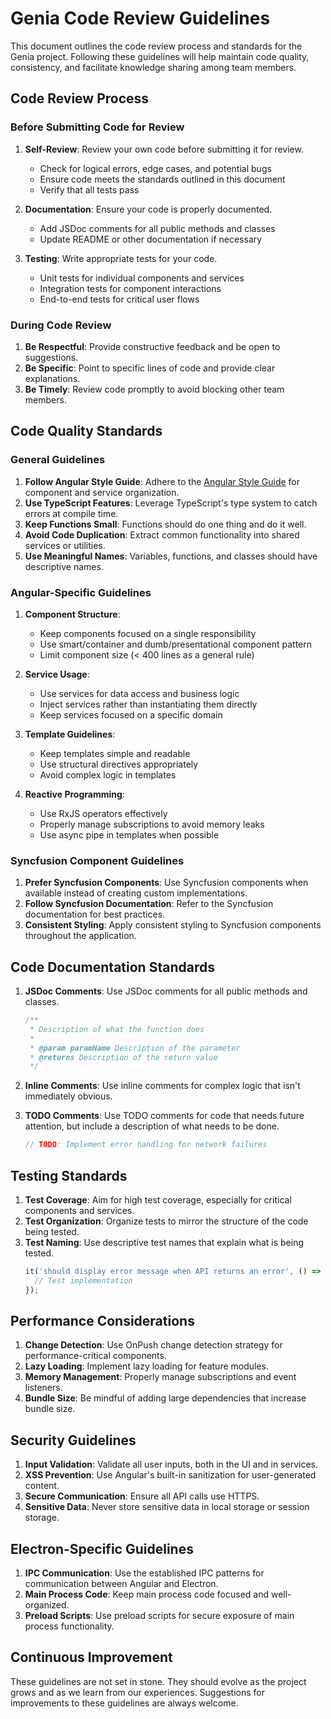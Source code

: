 # Genia Code Review Guidelines

This document outlines the code review process and standards for the Genia project. Following these guidelines will help maintain code quality, consistency, and facilitate knowledge sharing among team members.

## Code Review Process

### Before Submitting Code for Review

1. **Self-Review**: Review your own code before submitting it for review.
   - Check for logical errors, edge cases, and potential bugs
   - Ensure code meets the standards outlined in this document
   - Verify that all tests pass

2. **Documentation**: Ensure your code is properly documented.
   - Add JSDoc comments for all public methods and classes
   - Update README or other documentation if necessary

3. **Testing**: Write appropriate tests for your code.
   - Unit tests for individual components and services
   - Integration tests for component interactions
   - End-to-end tests for critical user flows

### During Code Review

1. **Be Respectful**: Provide constructive feedback and be open to suggestions.
2. **Be Specific**: Point to specific lines of code and provide clear explanations.
3. **Be Timely**: Review code promptly to avoid blocking other team members.

## Code Quality Standards

### General Guidelines

1. **Follow Angular Style Guide**: Adhere to the [Angular Style Guide](https://angular.io/guide/styleguide) for component and service organization.
2. **Use TypeScript Features**: Leverage TypeScript's type system to catch errors at compile time.
3. **Keep Functions Small**: Functions should do one thing and do it well.
4. **Avoid Code Duplication**: Extract common functionality into shared services or utilities.
5. **Use Meaningful Names**: Variables, functions, and classes should have descriptive names.

### Angular-Specific Guidelines

1. **Component Structure**:
   - Keep components focused on a single responsibility
   - Use smart/container and dumb/presentational component pattern
   - Limit component size (< 400 lines as a general rule)

2. **Service Usage**:
   - Use services for data access and business logic
   - Inject services rather than instantiating them directly
   - Keep services focused on a specific domain

3. **Template Guidelines**:
   - Keep templates simple and readable
   - Use structural directives appropriately
   - Avoid complex logic in templates

4. **Reactive Programming**:
   - Use RxJS operators effectively
   - Properly manage subscriptions to avoid memory leaks
   - Use async pipe in templates when possible

### Syncfusion Component Guidelines

1. **Prefer Syncfusion Components**: Use Syncfusion components when available instead of creating custom implementations.
2. **Follow Syncfusion Documentation**: Refer to the Syncfusion documentation for best practices.
3. **Consistent Styling**: Apply consistent styling to Syncfusion components throughout the application.

## Code Documentation Standards

1. **JSDoc Comments**: Use JSDoc comments for all public methods and classes.
   ```typescript
   /**
    * Description of what the function does
    * 
    * @param paramName Description of the parameter
    * @returns Description of the return value
    */
   ```

2. **Inline Comments**: Use inline comments for complex logic that isn't immediately obvious.

3. **TODO Comments**: Use TODO comments for code that needs future attention, but include a description of what needs to be done.
   ```typescript
   // TODO: Implement error handling for network failures
   ```

## Testing Standards

1. **Test Coverage**: Aim for high test coverage, especially for critical components and services.
2. **Test Organization**: Organize tests to mirror the structure of the code being tested.
3. **Test Naming**: Use descriptive test names that explain what is being tested.
   ```typescript
   it('should display error message when API returns an error', () => {
     // Test implementation
   });
   ```

## Performance Considerations

1. **Change Detection**: Use OnPush change detection strategy for performance-critical components.
2. **Lazy Loading**: Implement lazy loading for feature modules.
3. **Memory Management**: Properly manage subscriptions and event listeners.
4. **Bundle Size**: Be mindful of adding large dependencies that increase bundle size.

## Security Guidelines

1. **Input Validation**: Validate all user inputs, both in the UI and in services.
2. **XSS Prevention**: Use Angular's built-in sanitization for user-generated content.
3. **Secure Communication**: Ensure all API calls use HTTPS.
4. **Sensitive Data**: Never store sensitive data in local storage or session storage.

## Electron-Specific Guidelines

1. **IPC Communication**: Use the established IPC patterns for communication between Angular and Electron.
2. **Main Process Code**: Keep main process code focused and well-organized.
3. **Preload Scripts**: Use preload scripts for secure exposure of main process functionality.

## Continuous Improvement

These guidelines are not set in stone. They should evolve as the project grows and as we learn from our experiences. Suggestions for improvements to these guidelines are always welcome.

